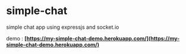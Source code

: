 # simple-chat

simple chat app using expressjs and socket.io

demo : **[https://my-simple-chat-demo.herokuapp.com/](https://my-simple-chat-demo.herokuapp.com/)**
